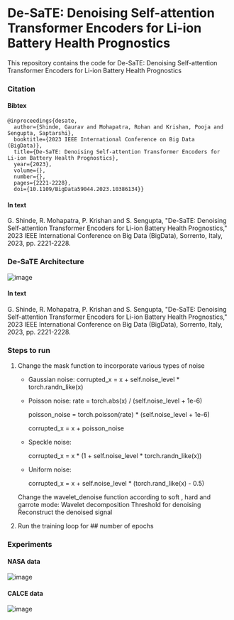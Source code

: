 # De-SaTE: Denoising Self-attention Transformer Encoders for Li-ion Battery Health Prognostics
This repository contains the code for De-SaTE: Denoising Self-attention Transformer Encoders for Li-ion Battery Health Prognostics

### Citation
#### Bibtex
```
@inproceedings{desate,
  author={Shinde, Gaurav and Mohapatra, Rohan and Krishan, Pooja and Sengupta, Saptarshi},
  booktitle={2023 IEEE International Conference on Big Data (BigData)}, 
  title={De-SaTE: Denoising Self-attention Transformer Encoders for Li-ion Battery Health Prognostics}, 
  year={2023},
  volume={},
  number={},
  pages={2221-2228},
  doi={10.1109/BigData59044.2023.10386134}}
```
#### In text
G. Shinde, R. Mohapatra, P. Krishan and S. Sengupta, "De-SaTE: Denoising Self-attention Transformer Encoders for Li-ion Battery Health Prognostics," 2023 IEEE International Conference on Big Data (BigData), Sorrento, Italy, 2023, pp. 2221-2228.

### De-SaTE Architecture 
![image](https://github.com/GauravYS/Job-Portal-Application/assets/116845183/c006276c-3949-43c1-8be9-fdd1c51855a0)

#### In text
G. Shinde, R. Mohapatra, P. Krishan and S. Sengupta, "De-SaTE: Denoising Self-attention Transformer Encoders for Li-ion Battery Health Prognostics," 2023 IEEE International Conference on Big Data (BigData), Sorrento, Italy, 2023, pp. 2221-2228.

### Steps to run 
   1) Change the mask function to incorporate various types of noise
      - Gaussian noise:
           corrupted_x = x + self.noise_level * torch.randn_like(x)
        
      - Poisson noise:
           rate = torch.abs(x) / (self.noise_level + 1e-6)
        
           poisson_noise = torch.poisson(rate) * (self.noise_level + 1e-6)
        
           corrupted_x = x + poisson_noise
        
       - Speckle noise:
         
           corrupted_x = x * (1 + self.noise_level * torch.randn_like(x))
         
       - Uniform noise:
         
           corrupted_x = x + self.noise_level * (torch.rand_like(x) - 0.5)
         
        Change the wavelet_denoise function according to soft , hard and garrote mode:
           Wavelet decomposition
           Threshold for denoising
           Reconstruct the denoised signal
         
         
   2) Run the training loop for ## number of epochs

### Experiments

#### NASA data
![image](https://github.com/GauravYS/Job-Portal-Application/assets/116845183/2fa847a1-e600-422a-8faa-9c8820126ba4)

#### CALCE data 
![image](https://github.com/GauravYS/Job-Portal-Application/assets/116845183/0710b827-23a8-404c-8860-6f0ae1989e8d)










